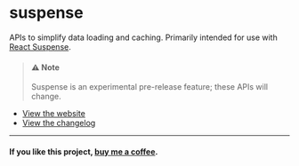# suspense

APIs to simplify data loading and caching. Primarily intended for use with [React Suspense](https://beta.reactjs.org/blog/2022/03/29/react-v18#suspense-in-data-frameworks).

> #### ⚠️ Note
> Suspense is an experimental pre-release feature; these APIs will change.

* [View the website](https://suspense-npm.vercel.app/)
* [View the changelog](https://github.com/bvaughn/suspense/blob/main/packages/suspense/CHANGELOG.md)

---

#### If you like this project, [buy me a coffee](http://givebrian.coffee/).